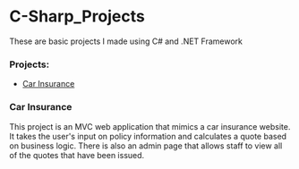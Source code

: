 # C-Sharp_Projects
These are basic projects I made using C# and .NET Framework

### Projects:

+ [Car Insurance](https://github.com/caduque0906/C-Sharp_Projects/tree/main/CarInsurance)

### Car Insurance
This project is an MVC web application that mimics a car insurance website. It takes the user's input on policy information and calculates a quote based on business logic. There is also an admin page that allows staff to view all of the quotes that have been issued.
